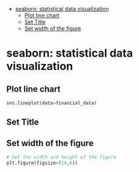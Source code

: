 <!--ts-->
   * [seaborn: statistical data visualization](#seaborn-statistical-data-visualization)
      * [Plot line chart](#plot-line-chart)
      * [Set Title](#set-title)
      * [Set width of the figure](#set-width-of-the-figure)

<!-- Added by: gil_diy, at: Thu 23 Dec 2021 13:40:08 IST -->

<!--te-->

# seaborn: statistical data visualization

## Plot line chart

```python
sns.lineplot(data=financial_data)
```

## Set Title 

## Set width of the figure

```python
# Set the width and height of the figure
plt.figure(figsize=(14,6))
```